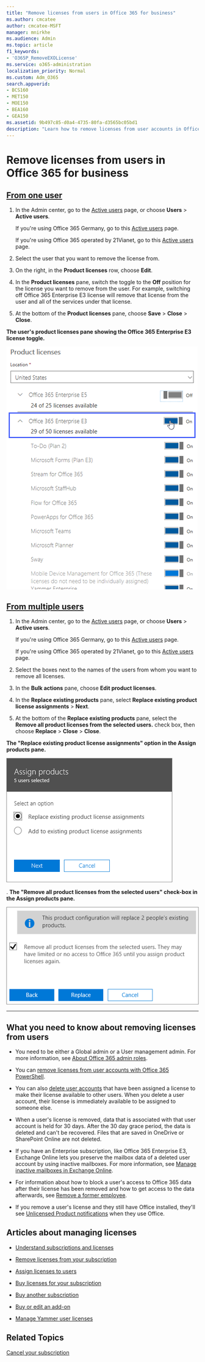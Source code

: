 ```yaml
---
title: "Remove licenses from users in Office 365 for business"
ms.author: cmcatee
author: cmcatee-MSFT
manager: mnirkhe
ms.audience: Admin
ms.topic: article
f1_keywords:
- 'O365P_RemoveEXOLicense'
ms.service: o365-administration
localization_priority: Normal
ms.custom: Adm_O365
search.appverid:
- BCS160
- MET150
- MOE150
- BEA160
- GEA150
ms.assetid: 9b497c85-d0a4-4735-80fa-d3565bc05bd1
description: "Learn how to remove licenses from user accounts in Office 365 for business subscription. "
---
```


# Remove licenses from users in Office 365 for business

## [From one user](#tab/One)
  
1. In the Admin center, go to the <a href="https://go.microsoft.com/fwlink/p/?linkid=834822" target="_blank">Active users</a> page, or choose **Users** \> **Active users**.
    
    If you're using Office 365 Germany, go to this <a href="https://go.microsoft.com/fwlink/p/?linkid=847686" target="_blank">Active users</a> page. 
    
    If you're using Office 365 operated by 21Vianet, go to this <a href="https://go.microsoft.com/fwlink/p/?linkid=850628" target="_blank">Active users</a> page. 
    
2. Select the user that you want to remove the license from.
    
3. On the right, in the **Product licenses** row, choose **Edit**.
    
4. In the **Product licenses** pane, switch the toggle to the **Off** position for the license you want to remove from the user. For example, switching off Office 365 Enterprise E3 license will remove that license from the user and all of the services under that license. 
    
5. At the bottom of the **Product licenses** pane, choose **Save** \> **Close** \> **Close**.
    
**The user's product licenses pane showing the Office 365 Enterprise E3 license toggle.**

![The product licenses pane showing which licenses the user has.](../media/fbab37fe-bcd5-4a5e-86bf-921879c963f7.png)
  
## [From multiple users](#tab/Multiple)
  
1. In the Admin center, go to the <a href="https://go.microsoft.com/fwlink/p/?linkid=834822" target="_blank">Active users</a> page, or choose **Users** \> **Active users**.
    
    If you're using Office 365 Germany, go to this <a href="https://go.microsoft.com/fwlink/p/?linkid=847686" target="_blank">Active users</a> page. 
    
    If you're using Office 365 operated by 21Vianet, go to this <a href="https://go.microsoft.com/fwlink/p/?linkid=850628" target="_blank">Active users</a> page. 
    
2. Select the boxes next to the names of the users from whom you want to remove all licenses.
    
3. In the **Bulk actions** pane, choose **Edit product licenses**.
    
4. In the **Replace existing products** pane, select **Replace existing product license assignments** \> **Next**.
    
5. At the bottom of the **Replace existing products** pane, select the **Remove all product licenses from the selected users.** check box, then choose **Replace** \> **Close** \> **Close**.
    
**The "Replace existing product license assignments" option in the Assign products pane.**

![The replace existing product license assignments option in the assign products pane.](../media/69125d1e-603d-41ac-bd12-edfef62d744f.png)
  
.
**The "Remove all product licenses from the selected users" check-box in the Assign products pane.**

![Select the check-box to remove all licenses from the selected users accounts.](../media/e0a7af28-0fef-4e66-9fd6-9c7174cb942c.png)
  
---

## What you need to know about removing licenses from users

- You need to be either a Global admin or a User management admin. For more information, see [About Office 365 admin roles](../add-users-2/about-admin-roles.md).
    
- You can [remove licenses from user accounts with Office 365 PowerShell](https://go.microsoft.com/fwlink/p/?linkid=848428).
    
- You can also [delete user accounts](../add-users-2/delete-a-user.md) that have been assigned a license to make their license available to other users. When you delete a user account, their license is immediately available to be assigned to someone else. 

- When a user's license is removed, data that is associated with that user account is held for 30 days. After the 30 day grace period, the data is deleted and can't be recovered. Files that are saved in OneDrive or SharePoint Online are not deleted.
    
- If you have an Enterprise subscription, like Office 365 Enterprise E3, Exchange Online lets you preserve the mailbox data of a deleted user account by using inactive mailboxes. For more information, see [Manage inactive mailboxes in Exchange Online](https://go.microsoft.com/fwlink/p/?linkid=848214).
    
- For information about how to block a user's access to Office 365 data after their license has been removed and how to get access to the data afterwards, see [Remove a former employee](../add-users-2/remove-former-employee.md).
    
- If you remove a user's license and they still have Office installed, they'll see [Unlicensed Product notifications](https://support.office.com/article/0d23d3c0-c19c-4b2f-9845-5344fedc4380.aspx) when they use Office. 
    
## Articles about managing licenses

- [Understand subscriptions and licenses](subscriptions-and-licenses.md)
    
- [Remove licenses from your subscription](remove-licenses-from-subscription.md)
    
- [Assign licenses to users](assign-licenses-to-users.md)
    
- [Buy licenses for your subscription](buy-licenses.md)
    
- [Buy another subscription](buy-another-subscription.md)
    
- [Buy or edit an add-on](buy-or-edit-an-add-on.md)
    
- [Manage Yammer user licenses](https://docs.microsoft.com/en-us/yammer/manage-yammer-users/manage-yammer-licenses-in-office-365)

## Related Topics

[Cancel your subscription](cancel-your-subscription.md)